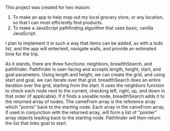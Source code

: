 This project was created for two reason:
1.  To make an app to help map out my local grocery store, or any location, so that I can most efficiently find products.
2.  To make a JavaScript pathfinding algorithm that uses basic, vanilla JavaScript.

I plan to implement it in such a way that items can be added, as with a todo list, and the app will enter/exit, navigate walls, and provide an estimated time for the trip.

As it stands, there are three functions:  neighbors, breadthSearch, and pathfinder. Pathfinder is user-facing and accepts length, height, start, and goal parameters. Using length and height, we can create the grid, and using start and goal, we can iterate over that grid. breadthSearch does an entire iteration over the grid, starting from the start. It uses the neighbors function to check each node next to the current, checking left, right, up, and down in that order (if applicable). If it finds a useable node, breadthSearch adds it to the returned array of nodes. The cameFrom array is the reference array which "points" back to the starting node. Each array in the cameFrom array, if used in conjunction with the returned array, will form a list of "pointer" array objects leading back to the starting node. Pathfinder will then return the list that links goal to start.
